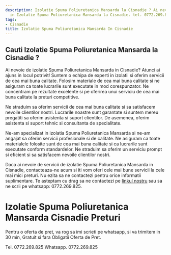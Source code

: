 ```yaml
---
description: Izolatie Spuma Poliuretanica Mansarda la Cisnadie ? Ai nevoie de un profesionist
  in Izolatie Spuma Poliuretanica Mansarda la Cisnadie. tel. 0772.269.825
tags:
- Cisnadie
title: Izolatie Spuma Poliuretanica Mansarda In Cisnadie
---
```



## Cauti Izolatie Spuma Poliuretanica Mansarda la Cisnadie ?

Ai nevoie de izolatie Spuma Poliuretanica Mansarda in Cisnadie? Atunci ai ajuns in locul potrivit! Suntem o echipa de experti in izolatii si oferim servicii de cea mai buna calitate. Folosim materiale de cea mai buna calitate si ne asiguram ca toate lucrarile sunt executate in mod corespunzator. Ne concentram pe rezultate excelente si pe oferirea unui serviciu de cea mai buna calitate la preturi competitive.

Ne straduim sa oferim servicii de cea mai buna calitate si sa satisfacem nevoile clientilor nostri. Lucrarile noastre sunt garantate si suntem mereu pregatiti sa oferim asistenta si suport clientilor. De asemenea, oferim asistenta si suport tehnic si consultanta de specialitate.

Ne-am specializat in izolatia Spuma Poliuretanica Mansarda si ne-am angajat sa oferim servicii profesionale si de calitate. Ne asiguram ca toate materialele folosite sunt de cea mai buna calitate si ca lucrarile sunt executate conform standardelor. Ne straduim sa oferim un serviciu prompt si eficient si sa satisfacem nevoile clientilor nostri.

Daca ai nevoie de servicii de izolatie Spuma Poliuretanica Mansarda in Cisnadie, contacteaza-ne acum si iti vom oferi cele mai bune servicii la cele mai mici preturi. Nu ezita sa ne contactezi pentru orice informatii suplimentare. Te asteptam cu drag sa ne contactezi pe <a href="https://www.izolatiespumapoliuretanicamansarda.ro/">linkul nostru</a> sau sa ne scrii pe whatsapp: 0772.269.825.

# Izolatie Spuma Poliuretanica Mansarda Cisnadie Preturi
Pentru o oferta de pret, va rog sa imi scrieti pe whatsapp, si va trimitem in 30 min, Gratuit si fara Obligatii Oferta de Pret.

Tel. 0772.269.825
Whatsapp. 0772.269.825